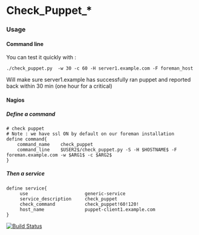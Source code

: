 Check\_Puppet\_*
================


### Usage

#### Command line

You can test it quickly with :

    ./check_puppet.py  -w 30 -c 60 -H server1.example.com -F foreman_host 

Will make sure server1.example has successfully ran puppet and reported back within 30 min (one hour for a critical) 

#### Nagios    

##### Define a command 

    # check puppet 
    # Note : we have ssl ON by default on our foreman installation 
    define command{
        command_name    check_puppet
        command_line    $USER2$/check_puppet.py -S -H $HOSTNAME$ -F foreman.example.com -w $ARG1$ -c $ARG2$
    }

##### Then a service

    define service{
         use                     generic-service
         service_description     check_puppet 
         check_command           check_puppet!60!120!
         host_name               puppet-client1.example.com
    }




[![Build Status](https://secure.travis-ci.org/jrottenberg/check_puppet.png)](http://travis-ci.org/jrottenberg/check_puppet)
